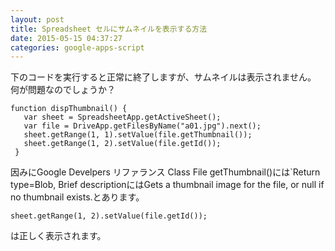 ```yaml
---
layout: post
title: Spreadsheet セルにサムネイルを表示する方法
date: 2015-05-15 04:37:27
categories: google-apps-script
---
```

<!-- {% raw %} -->
<p>下のコードを実行すると正常に終了しますが、サムネイルは表示されません。　何が問題なのでしょうか？ </p>

<pre><code>function dispThumbnail() {
   var sheet = SpreadsheetApp.getActiveSheet();
   var file = DriveApp.getFilesByName("a01.jpg").next();
   sheet.getRange(1, 1).setValue(file.getThumbnail());
   sheet.getRange(1, 2).setValue(file.getId());
 }
</code></pre>

<p>因みにGoogle Develpers リファランス Class File getThumbnail()には`Return type=Blob, Brief descriptionにはGets a thumbnail image for the file, or null if no thumbnail exists.とあります。</p>

<pre><code>sheet.getRange(1, 2).setValue(file.getId());
</code></pre>

<p>は正しく表示されます。</p>
<!-- {% endraw %} -->
